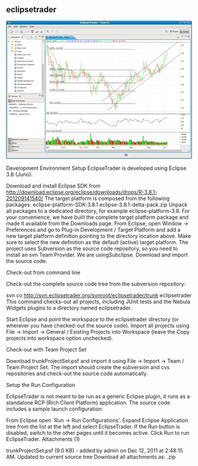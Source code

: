## eclipsetrader
![](https://github.com/eclipsequote/eclipsetrader/blob/master/001LcZePgy6WshwVqjQ4e.jpg)


Development Environment Setup
EclipseTrader is developed using Eclipse 3.8 (Juno).

Download and install Eclipse SDK from ​http://download.eclipse.org/eclipse/downloads/drops/R-3.8.1-201209141540/
The target platform is composed from the following packages:
eclipse-platform-SDK-3.8.1
eclipse-3.8.1-delta-pack.zip Unpack all packages to a dedicated directory, for example eclipse-platform-3.8. 
For your convenience, we have built the complete target platform package and made it available from the Downloads page.
From Eclipse, open Window -> Preferences and go to Plug-in Development / Target Platform and add a new target platform definition pointing to the directory location above. Make sure to select the new definition as the default (active) target platform.
The project uses ​Subversion as the source code repository, so you need to install an svn Team Provider. We are using ​Subclipse.
Download and import the source code.

Check-out from command line

Check-out the complete source code tree from the subversion repository:

svn co http://svn.eclipsetrader.org/svnroot/eclipsetrader/trunk eclipsetrader
This command checks-out all projects, including JUnit tests and the Nebula Widgets plugins to a directory named eclipsetrader.

Start Eclipse and point the workspace to the eclipsetrader directory (or wherever you have checked-out the source code). Import all projects using File -> Import -> General / Existing Projects into Workspace (leave the Copy projects into workspace option unchecked).

Check-out with Team Project Set

Download trunkProjectSet.psf​ and import it using File -> Import -> Team / Team Project Set. The import should create the subversion and cvs repositories and check-out the source code automatically.

Setup the Run Configuration

EclipseTrader is not meant to be run as a generic Eclipse plugin, it runs as a standalone RCP (Rich Client Platform) application. The source code includes a sample launch configuration:

From Eclipse open `Run -> Run Configurations'.
Expand Eclipse Application tree from the list at the left and select EclipseTrader.
If the Run button is disabled, switch to the other pages until it becomes active.
Click Run to run EclipseTrader.
Attachments (1)

trunkProjectSet.psf​ (9.0 KB) - added by admin on Dec 12, 2011 at 2:48:15 AM. Updated to current source tree
Download all attachments as: .zip
